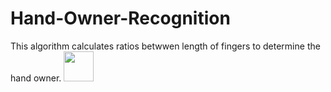 # Hand-Owner-Recognition

This algorithm calculates ratios betwwen length of fingers to determine the hand owner.
<img src="https://github.com/favicon.ico" width="48">
